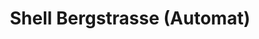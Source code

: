 ---
title: "Shell Bergstrasse (Automat)"
url: /zuerich/shell-bergstrasse-automat/
shop: Allgemein
---